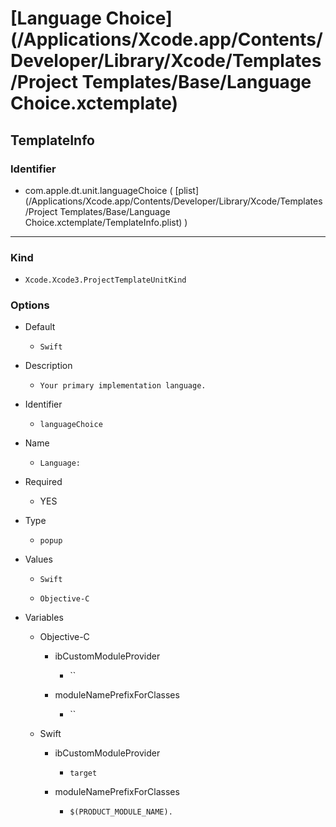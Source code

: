 # [Language Choice](/Applications/Xcode.app/Contents/Developer/Library/Xcode/Templates/Project Templates/Base/Language Choice.xctemplate)

## TemplateInfo

### Identifier

- com.apple.dt.unit.languageChoice ( [plist](/Applications/Xcode.app/Contents/Developer/Library/Xcode/Templates/Project Templates/Base/Language Choice.xctemplate/TemplateInfo.plist) )

---

### Kind

- `Xcode.Xcode3.ProjectTemplateUnitKind`

### Options

- Default

	- `Swift`

- Description

	- `Your primary implementation language.`

- Identifier

	- `languageChoice`

- Name

	- `Language:`

- Required

	- YES

- Type

	- `popup`

- Values

	- `Swift`

	- `Objective-C`

- Variables

	- Objective-C

		- ibCustomModuleProvider

			- ``

		- moduleNamePrefixForClasses

			- ``

	- Swift

		- ibCustomModuleProvider

			- `target`

		- moduleNamePrefixForClasses

			- `$(PRODUCT_MODULE_NAME).`
